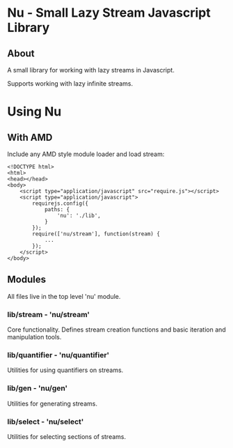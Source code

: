 # Nu - Small Lazy Stream Javascript Library #

## About ##
A small library for working with lazy streams in Javascript.

Supports working with lazy infinite streams.

# Using Nu #

## With AMD ##
Include any AMD style module loader and load stream:

    <!DOCTYPE html>
    <html>
    <head></head>
    <body>
        <script type="application/javascript" src="require.js"></script>
        <script type="application/javascript">
            requirejs.config({
                paths: {
                    'nu': './lib',
                }
            });
            require(['nu/stream'], function(stream) {
                ...
            });
        </script>
    </body>


## Modules ##
All files live in the top level 'nu' module.

### lib/stream - 'nu/stream' ###
Core functionality. Defines stream creation functions and basic iteration and
manipulation tools.

### lib/quantifier - 'nu/quantifier' ###
Utilities for using quantifiers on streams.

### lib/gen - 'nu/gen' ###
Utilities for generating streams.

### lib/select - 'nu/select' ###
Utilities for selecting sections of streams.
